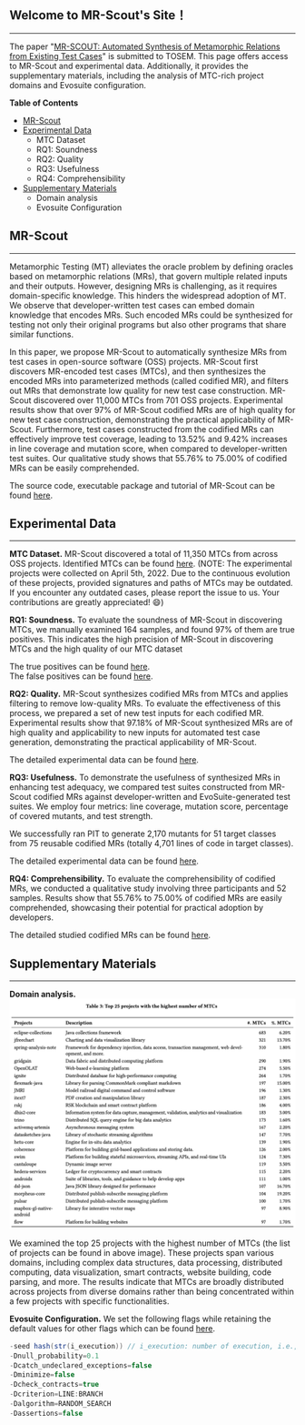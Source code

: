 <!-- ---
title: MR-SCOUT: Automated Synthesis of Metamorphic Relations from Existing Test Cases
--- -->

## Welcome to MR-Scout's Site！
----
The paper "[MR-SCOUT: Automated Synthesis of Metamorphic Relations from Existing Test Cases](https://github.com/MR-Scout/MR-Scout.github.io/blob/main/TOSEM-2023-0286.pdf)" is submitted to TOSEM. This page offers access to MR-Scout and experimental data. Additionally, it provides the supplementary materials, including the analysis of MTC-rich project domains and Evosuite configuration.


**Table of Contents**
- [MR-Scout](#MR-Scout)
- [Experimental Data](#experimental-data)
	+ MTC Dataset
    + RQ1: Soundness
	+ RQ2: Quality
	+ RQ3: Usefulness
    + RQ4: Comprehensibility
- [Supplementary Materials](#supplementary-materials)
	+ Domain analysis 
	+ Evosuite Configuration


## MR-Scout
---
Metamorphic Testing (MT) alleviates the oracle problem by defining oracles based on metamorphic relations (MRs), that govern multiple related inputs and their outputs. However, designing MRs is challenging, as it requires domain-specific knowledge. This hinders the widespread adoption of MT. We observe that developer-written test cases can embed domain knowledge that encodes MRs. Such encoded MRs could be synthesized for testing not only their original programs but also other programs that share similar functions. 

In this paper, we propose MR-Scout to automatically synthesize MRs from test cases in open-source software (OSS) projects. MR-Scout first discovers MR-encoded test cases (MTCs), and then synthesizes the encoded MRs into parameterized methods (called codified MR), and filters out MRs that demonstrate low quality for new test case construction. MR-Scout discovered over 11,000 MTCs from 701 OSS projects. Experimental results show that over 97% of MR-Scout codified MRs are of high quality for new test case construction, demonstrating the practical applicability of MR-Scout. Furthermore, test cases constructed from the codified MRs can effectively improve test coverage, leading to 13.52% and 9.42% increases in line coverage and mutation score, when compared to developer-written test suites. 
Our qualitative study shows that 55.76% to 75.00% of codified MRs can be easily comprehended. 

The source code, executable package and tutorial of MR-Scout can be found [here](https://github.com/MR-Scout/MR-Scout.github.io/blob/main/tool). 



## Experimental Data
---
**MTC Dataset.** 
MR-Scout discovered a total of 11,350 MTCs from across OSS projects. Identified MTCs can be found [here](https://github.com/MR-Scout/MR-Scout.github.io/blob/main/experimentalData/MTC_Dataset.json). (NOTE: The experimental projects were collected on April 5th, 2022. Due to the continuous evolution of these projects, provided signatures and paths of MTCs may be outdated. If you encounter any outdated cases, please report the issue to us. Your contributions are greatly appreciated! 😄)


**RQ1: Soundness.** 
To evaluate the soundness of MR-Scout in discovering MTCs, we manually examined 164 samples, and found 97% of them are true positives. This indicates the high precision of MR-Scout in discovering MTCs and the high quality of our MTC dataset

The true positives can be found [here](https://github.com/MR-Scout/MR-Scout.github.io/blob/main/experimentalData/RQ1-soundnessTPs.java). \
The false positives can be found [here](https://github.com/MR-Scout/MR-Scout.github.io/blob/main/experimentalData/RQ1-soundnessFPs.java). 



**RQ2: Quality.** 
MR-Scout synthesizes codified MRs from MTCs and applies filtering to remove low-quality MRs. To evaluate the effectiveness of this process, we prepared a set of new test inputs for each codified MR. Experimental results show that 97.18% of MR-Scout synthesized MRs are of high quality and applicability to new inputs for automated test case generation, demonstrating the practical applicability of MR-Scout.

The detailed experimental data can be found [here](https://github.com/MR-Scout/MR-Scout.github.io/blob/main/experimentalData/RQ2-quality.xlsx). 

**RQ3: Usefulness.** 
To demonstrate the usefulness of synthesized MRs in enhancing test adequacy, we compared test suites constructed from MR-Scout codified MRs against developer-written and EvoSuite-generated test suites. We employ four metrics: line coverage, mutation score, percentage of covered mutants, and test strength.

We successfully ran PIT to generate 2,170 mutants for 51 target classes from 75 reusable codified MRs (totally 4,701 lines of code in target classes).

The detailed experimental data can be found [here](https://github.com/MR-Scout/MR-Scout.github.io/blob/main/experimentalData/RQ3-usefulnessData.xlsx). 


**RQ4: Comprehensibility.** 
To evaluate the comprehensibility of codified MRs, we conducted a qualitative study involving three participants and 52 samples. Results show that 55.76% to 75.00% of codified MRs are easily comprehended, showcasing their potential for practical adoption by developers.

The detailed studied codified MRs can be found [here](https://github.com/MR-Scout/MR-Scout.github.io/blob/main/experimentalData/RQ4-comprehensibility/qualitativeStudy-codifiedMRs/). 


## Supplementary Materials
---
<!-- These materials are omitted from the submitted paper due to space limitations, and the PDF document can be found. -->

**Domain analysis.** 
![top 25 projects with the highest number of MTCs](./images/top25projects.png)

We examined the top 25 projects with the highest number of MTCs (the list of projects can be found in above image). These projects span various domains, including complex data structures, data processing, distributed computing, data visualization, smart contracts, website building, code parsing, and more.
The results indicate that MTCs are broadly distributed across projects from diverse domains rather than being concentrated within a few projects with specific functionalities.


**Evosuite Configuration.** 
We set the following flags while retaining the default values for other flags which can be found [here](https://github.com/MR-Scout/MR-Scout.github.io/blob/main/experimentalData/EvosuiteParameters.xlsx). 

``` java
-seed hash(str(i_execution)) // i_execution: number of execution, i.e., 1,2,3 ....., 100 
-Dnull_probability=0.1 
-Dcatch_undeclared_exceptions=false
-Dminimize=false 
-Dcheck_contracts=true
-Dcriterion=LINE:BRANCH
-Dalgorithm=RANDOM_SEARCH 
-Dassertions=false
```





<!-- ### Automated Discovery of Metamorphic Relations from Existing Test Cases -->

<!--
**MR-Scout/MR-Scout** is a ✨ _special_ ✨ repository because its `README.md` (this file) appears on your GitHub profile.

Here are some ideas to get you started:

- 🔭 I’m currently working on ...
- 🌱 I’m currently learning ...
- 👯 I’m looking to collaborate on ...
- 🤔 I’m looking for help with ...
- 💬 Ask me about ...
- 📫 How to reach me: ...
- 😄 Pronouns: ...
- ⚡ Fun fact: ...
-->

